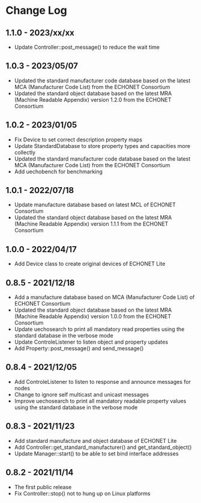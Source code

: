 # Change Log

## 1.1.0 - 2023/xx/xx
- Update Controller::post_message() to reduce the wait time

## 1.0.3 - 2023/05/07
- Updated the standard manufacturer code database based on the latest MCA (Manufacturer Code List) from the ECHONET Consortium
- Updated the standard object database based on the latest MRA (Machine Readable Appendix) version 1.2.0 from the ECHONET Consortium

## 1.0.2 - 2023/01/05
- Fix Device to set correct description property maps
- Update StandardDatabase to store property types and capacities more collectly
- Updated the standard manufacturer code database based on the latest MCA (Manufacturer Code List) from the ECHONET Consortium
- Add uechobench for benchmarking

## 1.0.1 - 2022/07/18
- Update manufacture database based on latest MCL of ECHONET Consortium
- Updated the standard object database based on the latest MRA (Machine Readable Appendix) version 1.1.1 from the ECHONET Consortium

## 1.0.0 - 2022/04/17
- Add Device class to create original devices of ECHONET Lite

## 0.8.5 - 2021/12/18
- Add a manufacture database based on MCA (Manufacturer Code List) of ECHONET Consortium
- Updated the standard object database based on the latest MRA (Machine Readable Appendix) version 1.0.0 from the ECHONET Consortium
- Update uechosearch to print all mandatory read properties using the standard database in the verbose mode
- Update ControleListener to listen object and property updates
- Add Property::post_message() and send_message()

## 0.8.4 - 2021/12/05
- Add ControleListener to listen to response and announce messages for nodes
- Change to ignore self multicast and unicast messages
- Improve uechosearch to print all mandatory readable property values using the standard database in the verbose mode

## 0.8.3 - 2021/11/23
- Add standard manufacture and object database of ECHONET Lite
- Add Controller::get_standard_manufacturer() and get_standard_object()
- Update Manager::start() to be able to set bind interface addresses

## 0.8.2 - 2021/11/14
- The first public release
- Fix Controller::stop() not to hung up on Linux platforms
